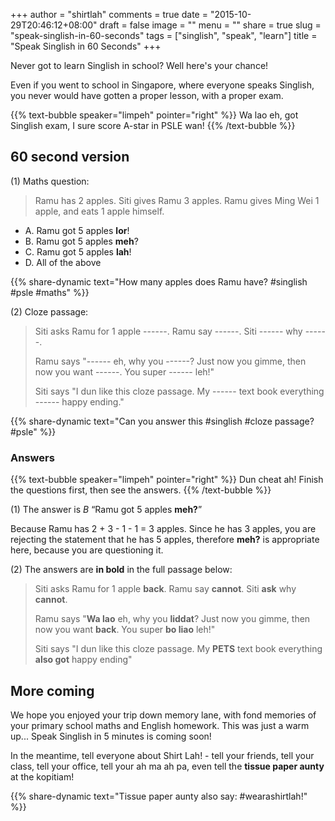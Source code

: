 +++
author = "shirtlah"
comments = true
date = "2015-10-29T20:46:12+08:00"
draft = false
image = ""
menu = ""
share = true
slug = "speak-singlish-in-60-seconds"
tags = ["singlish", "speak", "learn"]
title = "Speak Singlish in 60 Seconds"
+++

Never got to learn Singlish in school? Well here's your chance!

Even if you went to school in Singapore, where everyone speaks Singlish,
you never would have gotten a proper lesson, with a proper exam.

<!--more-->

{{% text-bubble speaker="limpeh" pointer="right" %}}
Wa lao eh, got Singlish exam, I sure score A-star in PSLE wan!
{{% /text-bubble %}}

## 60 second version

(1) Maths question:

> Ramu has 2 apples. Siti gives Ramu 3 apples. Ramu gives Ming Wei 1 apple, and eats 1 apple himself.

- A. Ramu got 5 apples **lor**!
- B. Ramu got 5 apples **meh**?
- C. Ramu got 5 apples **lah**!
- D. All of the above

{{% share-dynamic text="How many apples does Ramu have? #singlish #psle #maths" %}}

(2) Cloze passage:

> Siti asks Ramu for 1 apple ------. Ramu say ------. Siti ------ why ------.
>
> Ramu says "------ eh, why you ------? Just now you gimme, then now you want ------. You super ------ leh!"
>
> Siti says "I dun like this cloze passage. My ------ text book everything ------ happy ending."

{{% share-dynamic text="Can you answer this #singlish #cloze passage? #psle" %}}

### Answers

{{% text-bubble speaker="limpeh" pointer="right" %}}
Dun cheat ah! Finish the questions first, then see the answers.
{{% /text-bubble %}}

(1) The answer is *B* “Ramu got 5 apples **meh?**”

Because Ramu has 2 + 3 - 1 - 1 = 3 apples. Since he has 3 apples, you are rejecting the statement that he has 5 apples, therefore **meh?** is appropriate here, because you are questioning it.

(2) The answers are **in bold** in the full passage below:

> Siti asks Ramu for 1 apple **back**. Ramu say **cannot**. Siti **ask** why **cannot**.
>
> Ramu says "**Wa lao** eh, why you **liddat**? Just now you gimme, then now you want **back**. You super **bo liao** leh!"
>
> Siti says "I dun like this cloze passage. My **PETS** text book everything **also got** happy ending"

## More coming

We hope you enjoyed your trip down memory lane, with fond memories of your primary school maths and English homework. This was just a warm up... Speak Singlish in 5 minutes is coming soon!

In the meantime, tell everyone about Shirt Lah! - tell your friends, tell your class, tell your office, tell your ah ma ah pa, even tell the **tissue paper aunty** at the kopitiam!

{{% share-dynamic text="Tissue paper aunty also say: #wearashirtlah!" %}}
